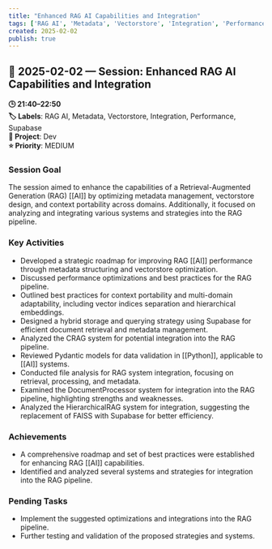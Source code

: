 ```yaml
---
title: "Enhanced RAG AI Capabilities and Integration"
tags: ['RAG AI', 'Metadata', 'Vectorstore', 'Integration', 'Performance', 'Supabase']
created: 2025-02-02
publish: true
---
```


## 📅 2025-02-02 — Session: Enhanced RAG AI Capabilities and Integration

**🕒 21:40–22:50**  
**🏷️ Labels**: RAG AI, Metadata, Vectorstore, Integration, Performance, Supabase  
**📂 Project**: Dev  
**⭐ Priority**: MEDIUM  


### Session Goal
The session aimed to enhance the capabilities of a Retrieval-Augmented Generation (RAG) [[AI]] by optimizing metadata management, vectorstore design, and context portability across domains. Additionally, it focused on analyzing and integrating various systems and strategies into the RAG pipeline.

### Key Activities
- Developed a strategic roadmap for improving RAG [[AI]] performance through metadata structuring and vectorstore optimization.
- Discussed performance optimizations and best practices for the RAG pipeline.
- Outlined best practices for context portability and multi-domain adaptability, including vector indices separation and hierarchical embeddings.
- Designed a hybrid storage and querying strategy using Supabase for efficient document retrieval and metadata management.
- Analyzed the CRAG system for potential integration into the RAG pipeline.
- Reviewed Pydantic models for data validation in [[Python]], applicable to [[AI]] systems.
- Conducted file analysis for RAG system integration, focusing on retrieval, processing, and metadata.
- Examined the DocumentProcessor system for integration into the RAG pipeline, highlighting strengths and weaknesses.
- Analyzed the HierarchicalRAG system for integration, suggesting the replacement of FAISS with Supabase for better efficiency.

### Achievements
- A comprehensive roadmap and set of best practices were established for enhancing RAG [[AI]] capabilities.
- Identified and analyzed several systems and strategies for integration into the RAG pipeline.

### Pending Tasks
- Implement the suggested optimizations and integrations into the RAG pipeline.
- Further testing and validation of the proposed strategies and systems.
